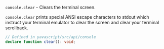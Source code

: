 `console.clear` - Clears the terminal screen.

`console.clear` prints special ANSI escape characters to stdout which instruct your terminal emulator to clear the screen and clear your terminal scrollback.

```ts
// Defined in yavascript/src/api/console
declare function clear(): void;
```

